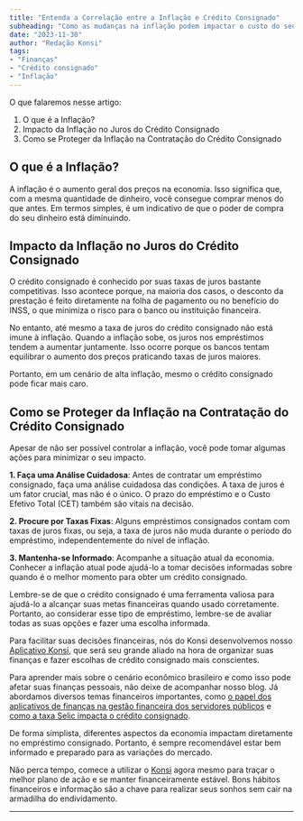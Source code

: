```yaml
---
title: "Entenda a Correlação entre a Inflação e Crédito Consignado"
subheading: "Como as mudanças na inflação podem impactar o custo do seu empréstimo consignado"
date: "2023-11-30"
author: "Redação Konsi"
tags:
- "Finanças"
- "Crédito consignado"
- "Inflação"
---
```


O que falaremos nesse artigo:

1. O que é a Inflação?
2. Impacto da Inflação no Juros do Crédito Consignado
3. Como se Proteger da Inflação na Contratação do Crédito Consignado

## O que é a Inflação?

A inflação é o aumento geral dos preços na economia. Isso significa que, com a mesma quantidade de dinheiro, você consegue comprar menos do que antes. Em termos simples, é um indicativo de que o poder de compra do seu dinheiro está diminuindo.

## Impacto da Inflação no Juros do Crédito Consignado

O crédito consignado é conhecido por suas taxas de juros bastante competitivas. Isso acontece porque, na maioria dos casos, o desconto da prestação é feito diretamente na folha de pagamento ou no benefício do INSS, o que minimiza o risco para o banco ou instituição financeira.

No entanto, até mesmo a taxa de juros do crédito consignado não está imune à inflação. Quando a inflação sobe, os juros nos empréstimos tendem a aumentar juntamente. Isso ocorre porque os bancos tentam equilibrar o aumento dos preços praticando taxas de juros maiores.

Portanto, em um cenário de alta inflação, mesmo o crédito consignado pode ficar mais caro.

## Como se Proteger da Inflação na Contratação do Crédito Consignado

Apesar de não ser possível controlar a inflação, você pode tomar algumas ações para minimizar o seu impacto.

**1. Faça uma Análise Cuidadosa**: Antes de contratar um empréstimo consignado, faça uma análise cuidadosa das condições. A taxa de juros é um fator crucial, mas não é o único. O prazo do empréstimo e o Custo Efetivo Total (CET) também são vitais na decisão. 

**2. Procure por Taxas Fixas**: Alguns empréstimos consignados contam com taxas de juros fixas, ou seja, a taxa de juros não muda durante o período do empréstimo, independentemente do nível de inflação.

**3. Mantenha-se Informado**: Acompanhe a situação atual da economia. Conhecer a inflação atual pode ajudá-lo a tomar decisões informadas sobre quando é o melhor momento para obter um crédito consignado.

Lembre-se de que o crédito consignado é uma ferramenta valiosa para ajudá-lo a alcançar suas metas financeiras quando usado corretamente. Portanto, ao considerar esse tipo de empréstimo, lembre-se de avaliar todas as suas opções e fazer uma escolha informada.

Para facilitar suas decisões financeiras, nós do Konsi desenvolvemos nosso [Aplicativo Konsi](https://konsi.com.br/app-konsi/), que será seu grande aliado na hora de organizar suas finanças e fazer escolhas de crédito consignado mais conscientes.

Para aprender mais sobre o cenário econômico brasileiro e como isso pode afetar suas finanças pessoais, não deixe de acompanhar nosso blog. Já abordamos diversos temas financeiros importantes, como [o papel dos aplicativos de finanças na gestão financeira dos servidores públicos](https://konsi.com.br/o-papel-dos-aplicativos-de-financas-na-gestao-financeira-dos-servidores-pblicos/) e [como a taxa Selic impacta o crédito consignado](https://konsi.com.br/compreendendo-a-taxa-selic-e-o-impacto-no-crdito-consignado/).

De forma simplista, diferentes aspectos da economia impactam diretamente no empréstimo consignado. Portanto, é sempre recomendável estar bem informado e preparado para as variações do mercado. 

Não perca tempo, comece a utilizar o [Konsi](https://konsi.com.br/app-konsi/) agora mesmo para traçar o melhor plano de ação e se manter financeiramente estável. Bons hábitos financeiros e informação são a chave para realizar seus sonhos sem cair na armadilha do endividamento.

---

